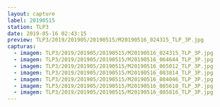 ```yaml
---
layout: capture
label: 20190515
station: TLP3
date: 2019-05-16 02:43:15
preview: TLP3/2019/201905/20190515/M20190516_024315_TLP_3P.jpg
capturas:
  - imagem: TLP3/2019/201905/20190515/M20190516_024315_TLP_3P.jpg
  - imagem: TLP3/2019/201905/20190515/M20190516_064644_TLP_3P.jpg
  - imagem: TLP3/2019/201905/20190515/M20190516_065012_TLP_3P.jpg
  - imagem: TLP3/2019/201905/20190515/M20190516_083814_TLP_3P.jpg
  - imagem: TLP3/2019/201905/20190515/M20190516_084046_TLP_3P.jpg
  - imagem: TLP3/2019/201905/20190515/M20190516_085610_TLP_3P.jpg
  - imagem: TLP3/2019/201905/20190515/M20190516_085816_TLP_3P.jpg
---
```

